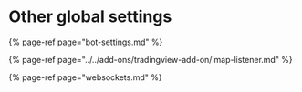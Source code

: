 # Other global settings

{% page-ref page="bot-settings.md" %}

{% page-ref page="../../add-ons/tradingview-add-on/imap-listener.md" %}

{% page-ref page="websockets.md" %}

